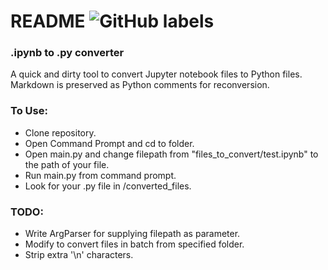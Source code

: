 # README  ![GitHub labels](https://img.shields.io/github/labels/Chizaram-Igolo/ipynb_to_py_converter/help%20wanted)
### .ipynb to .py converter

A quick and dirty tool to convert Jupyter notebook files to Python files. Markdown is preserved as Python comments for reconversion.

### To Use:
-  Clone repository.
-  Open Command Prompt and cd to folder.
-  Open main.py and change filepath from "files_to_convert/test.ipynb" to the path of your file.
-  Run main.py from command prompt.
-  Look for your .py file in /converted_files.


### TODO:
-   Write ArgParser for supplying filepath as parameter.
-   Modify to convert files in batch from specified folder.
-   Strip extra '\n' characters.
